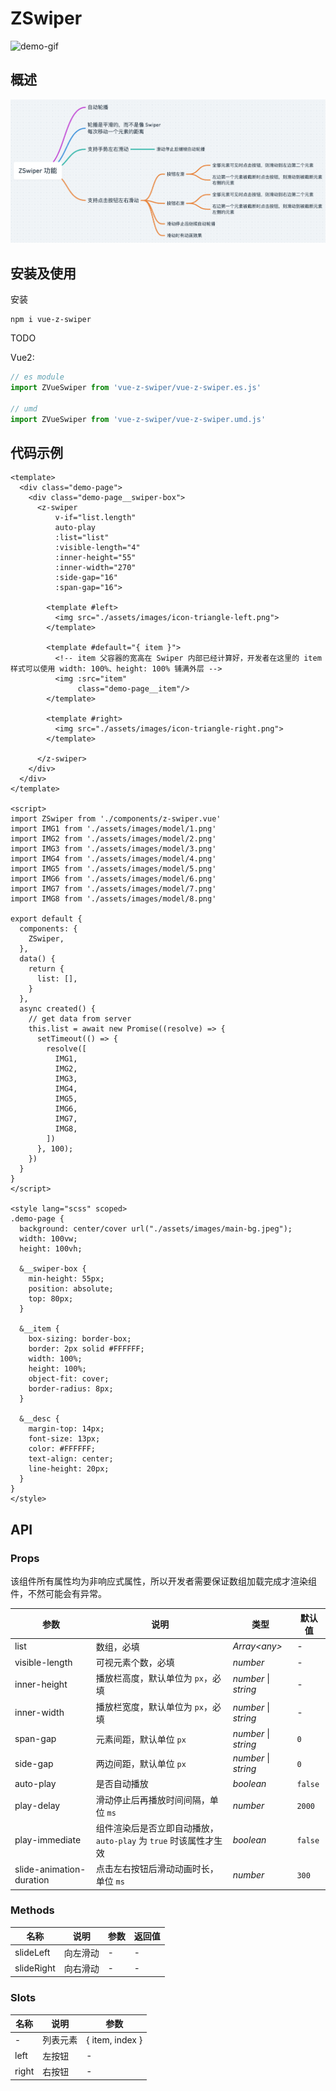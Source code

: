 # ZSwiper
![demo-gif](./docs/assets/demo.gif)

## 概述

![zswiper-function](./docs/assets/zswiper-function.png)

## 安装及使用
安装
```shell
npm i vue-z-swiper
```

TODO

Vue2:
```js
// es module
import ZVueSwiper from 'vue-z-swiper/vue-z-swiper.es.js'

// umd
import ZVueSwiper from 'vue-z-swiper/vue-z-swiper.umd.js'
```

## 代码示例

```vue
<template>
  <div class="demo-page">
    <div class="demo-page__swiper-box">
      <z-swiper
          v-if="list.length"
          auto-play
          :list="list"
          :visible-length="4"
          :inner-height="55"
          :inner-width="270"
          :side-gap="16"
          :span-gap="16">

        <template #left>
          <img src="./assets/images/icon-triangle-left.png">
        </template>

        <template #default="{ item }">
          <!-- item 父容器的宽高在 Swiper 内部已经计算好，开发者在这里的 item 样式可以使用 width: 100%、height: 100% 铺满外层 -->
          <img :src="item"
               class="demo-page__item"/>
        </template>

        <template #right>
          <img src="./assets/images/icon-triangle-right.png">
        </template>

      </z-swiper>
    </div>
  </div>
</template>

<script>
import ZSwiper from './components/z-swiper.vue'
import IMG1 from './assets/images/model/1.png'
import IMG2 from './assets/images/model/2.png'
import IMG3 from './assets/images/model/3.png'
import IMG4 from './assets/images/model/4.png'
import IMG5 from './assets/images/model/5.png'
import IMG6 from './assets/images/model/6.png'
import IMG7 from './assets/images/model/7.png'
import IMG8 from './assets/images/model/8.png'

export default {
  components: {
    ZSwiper,
  },
  data() {
    return {
      list: [],
    }
  },
  async created() {
    // get data from server
    this.list = await new Promise((resolve) => {
      setTimeout(() => {
        resolve([
          IMG1,
          IMG2,
          IMG3,
          IMG4,
          IMG5,
          IMG6,
          IMG7,
          IMG8,
        ])
      }, 100);
    })
  }
}
</script>

<style lang="scss" scoped>
.demo-page {
  background: center/cover url("./assets/images/main-bg.jpeg");
  width: 100vw;
  height: 100vh;

  &__swiper-box {
    min-height: 55px;
    position: absolute;
    top: 80px;
  }

  &__item {
    box-sizing: border-box;
    border: 2px solid #FFFFFF;
    width: 100%;
    height: 100%;
    object-fit: cover;
    border-radius: 8px;
  }

  &__desc {
    margin-top: 14px;
    font-size: 13px;
    color: #FFFFFF;
    text-align: center;
    line-height: 20px;
  }
}
</style>

```

## API

### Props
该组件所有属性均为非响应式属性，所以开发者需要保证数组加载完成才渲染组件，不然可能会有异常。

| 参数             | 说明                                         | 类型          | 默认值      |
|----------------|--------------------------------------------|-------------|----------|
| list           | 数组，必填                                      | _Array\<any>_ | -        |
| visible-length | 可视元素个数，必填                                  | _number_    | -        |
| inner-height   | 播放栏高度，默认单位为 `px`，必填                        | _number_ \| _string_ | -        |
| inner-width    | 播放栏宽度，默认单位为 `px`，必填                        | _number_ \| _string_ | -        |
| span-gap       | 元素间距，默认单位 `px`                             | _number_ \| _string_      | `0`      |
| side-gap       | 两边间距，默认单位 `px`                             | _number_ \| _string_      | `0`      |
| auto-play      | 是否自动播放                                     | _boolean_   | `false`  |
| play-delay      | 滑动停止后再播放时间间隔，单位 `ms`                       | _number_    | `2000`   |
| play-immediate      | 组件渲染后是否立即自动播放，`auto-play` 为 `true` 时该属性才生效 | _boolean_   | `false`  |
| slide-animation-duration      | 点击左右按钮后滑动动画时长，单位 `ms`                      | _number_    | `300`    |


### Methods
| 名称           | 说明                         | 参数 |  返回值 |
|--------------|----------------------------|--|-----------------------|
| slideLeft   | 向左滑动 | - | - |
| slideRight |  向右滑动  | - | - |

### Slots

| 名称    | 说明   | 参数              |
|-------|------|-----------------|
| -     | 列表元素 | { item, index } |
| left  | 左按钮  | -               |
| right | 右按钮  | -               |
